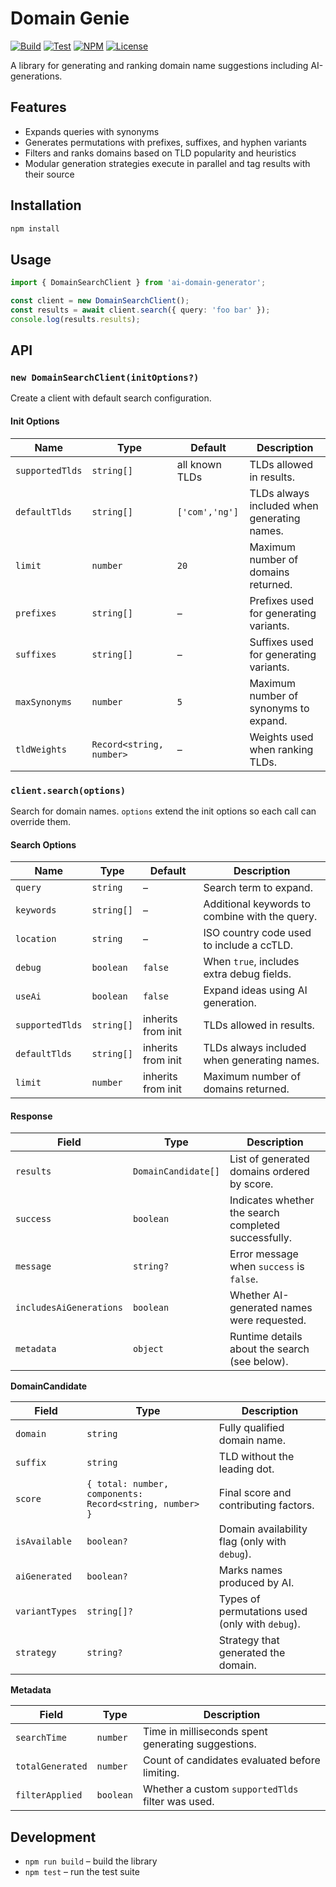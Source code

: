 # Domain Genie

[![Build](https://github.com/namewiz/domaingenie/actions/workflows/build.yml/badge.svg)](https://github.com/namewiz/domaingenie/actions/workflows/build.yml)
[![Test](https://github.com/namewiz/domaingenie/actions/workflows/test.yml/badge.svg)](https://github.com/namewiz/domaingenie/actions/workflows/test.yml)
[![NPM](http://img.shields.io/npm/v/domaingenie.svg)](https://www.npmjs.com/package/domaingenie)
[![License](https://img.shields.io/npm/l/domaingenie.svg)](https://github.com/namewiz/domaingenie/blob/main/LICENSE)

A library for generating and ranking domain name suggestions including AI-generations.

## Features
- Expands queries with synonyms
- Generates permutations with prefixes, suffixes, and hyphen variants
- Filters and ranks domains based on TLD popularity and heuristics
- Modular generation strategies execute in parallel and tag results with their source

## Installation
```bash
npm install
```

## Usage
```ts
import { DomainSearchClient } from 'ai-domain-generator';

const client = new DomainSearchClient();
const results = await client.search({ query: 'foo bar' });
console.log(results.results);
```

## API

### `new DomainSearchClient(initOptions?)`

Create a client with default search configuration.

#### Init Options

| Name | Type | Default | Description |
| --- | --- | --- | --- |
| `supportedTlds` | `string[]` | all known TLDs | TLDs allowed in results. |
| `defaultTlds` | `string[]` | `['com','ng']` | TLDs always included when generating names. |
| `limit` | `number` | `20` | Maximum number of domains returned. |
| `prefixes` | `string[]` | – | Prefixes used for generating variants. |
| `suffixes` | `string[]` | – | Suffixes used for generating variants. |
| `maxSynonyms` | `number` | `5` | Maximum number of synonyms to expand. |
| `tldWeights` | `Record<string, number>` | – | Weights used when ranking TLDs. |

### `client.search(options)`

Search for domain names. `options` extend the init options so each call can override them.

#### Search Options

| Name | Type | Default | Description |
| --- | --- | --- | --- |
| `query` | `string` | – | Search term to expand. |
| `keywords` | `string[]` | – | Additional keywords to combine with the query. |
| `location` | `string` | – | ISO country code used to include a ccTLD. |
| `debug` | `boolean` | `false` | When `true`, includes extra debug fields. |
| `useAi` | `boolean` | `false` | Expand ideas using AI generation. |
| `supportedTlds` | `string[]` | inherits from init | TLDs allowed in results. |
| `defaultTlds` | `string[]` | inherits from init | TLDs always included when generating names. |
| `limit` | `number` | inherits from init | Maximum number of domains returned. |

#### Response

| Field | Type | Description |
| --- | --- | --- |
| `results` | `DomainCandidate[]` | List of generated domains ordered by score. |
| `success` | `boolean` | Indicates whether the search completed successfully. |
| `message` | `string?` | Error message when `success` is `false`. |
| `includesAiGenerations` | `boolean` | Whether AI-generated names were requested. |
| `metadata` | `object` | Runtime details about the search (see below). |

**DomainCandidate**

| Field | Type | Description |
| --- | --- | --- |
| `domain` | `string` | Fully qualified domain name. |
| `suffix` | `string` | TLD without the leading dot. |
| `score` | `{ total: number, components: Record<string, number> }` | Final score and contributing factors. |
| `isAvailable` | `boolean?` | Domain availability flag (only with `debug`). |
| `aiGenerated` | `boolean?` | Marks names produced by AI. |
| `variantTypes` | `string[]?` | Types of permutations used (only with `debug`). |
| `strategy` | `string?` | Strategy that generated the domain. |

**Metadata**

| Field | Type | Description |
| --- | --- | --- |
| `searchTime` | `number` | Time in milliseconds spent generating suggestions. |
| `totalGenerated` | `number` | Count of candidates evaluated before limiting. |
| `filterApplied` | `boolean` | Whether a custom `supportedTlds` filter was used. |

## Development
- `npm run build` – build the library
- `npm test` – run the test suite
